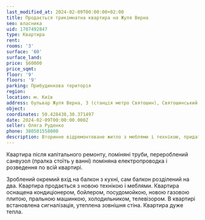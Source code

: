 ```yaml
---
last_modified_at: 2024-02-09T00:00:00+02:00
title: Продається трикімнатна квартира на Жуля Верна
seo: власника
uid: 1707492847
type: Квартира
rent:
rooms: '3'
surface: '60'
surface_land:
price: $60000
price_sqmt:
floor: '9'
floors: '9'
parking: Прибудинкова територія
region:
location: м. Київ
address: бульвар Жуля Верна, 3 (станція метро Святошин), Святошинський район
object:
coordinates: 50.428438,30.371497
date: 2024-02-09T00:00:00.000Z
seller: Оляга Руденко
phone: 380501558000
description: Вторинне відремонтоване житло з меблями і технікою, придатне і готове для проживання
---
```


Квартира після капітального ремонту, поміняні труби, перероблений санвузол (пралка стоїть у ванні) поміняна електропроводка і розведення по всій квартирі.

Зроблений окремий вхід на балкон з кухні, сам балкон розділений на два. Квартира продається з новою технікою і меблями.
Квартира оснащена кондиціонером, бойлером, посудомойкою, новою газовою плитою, пральною машинкою, холодильником, телевізором.
В квартирі встановлена сигналізація, утеплена зовнішня стіна. Квартира дуже тепла.
